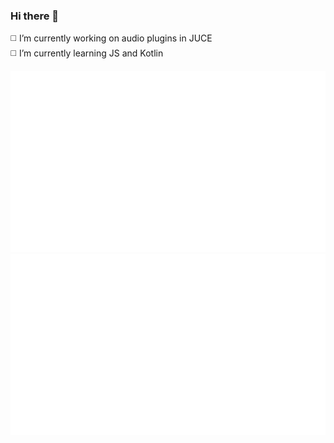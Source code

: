 ### Hi there 👋


◻️  I’m currently working on audio plugins in JUCE<br />◻️  I’m currently learning JS and Kotlin
<!--
- 🔭 I’m currently working on 
- 🌱 I’m currently learning ...
- 👯 I’m looking to collaborate on ...
- 🤔 I’m looking for help with ...
- 💬 Ask me about ...
- 📫 How to reach me: ...
- 😄 Pronouns: ...
- ⚡ Fun fact: ...
-->
![Lang](https://github.com/jarekkopaczewski/Stats/blob/1ae20e09551859fb4b4c8f3d8252a669b3e2098a/generated/languages.svg) 
![Stats](https://github.com/jarekkopaczewski/Stats/blob/1ae20e09551859fb4b4c8f3d8252a669b3e2098a/generated/overview.svg)

